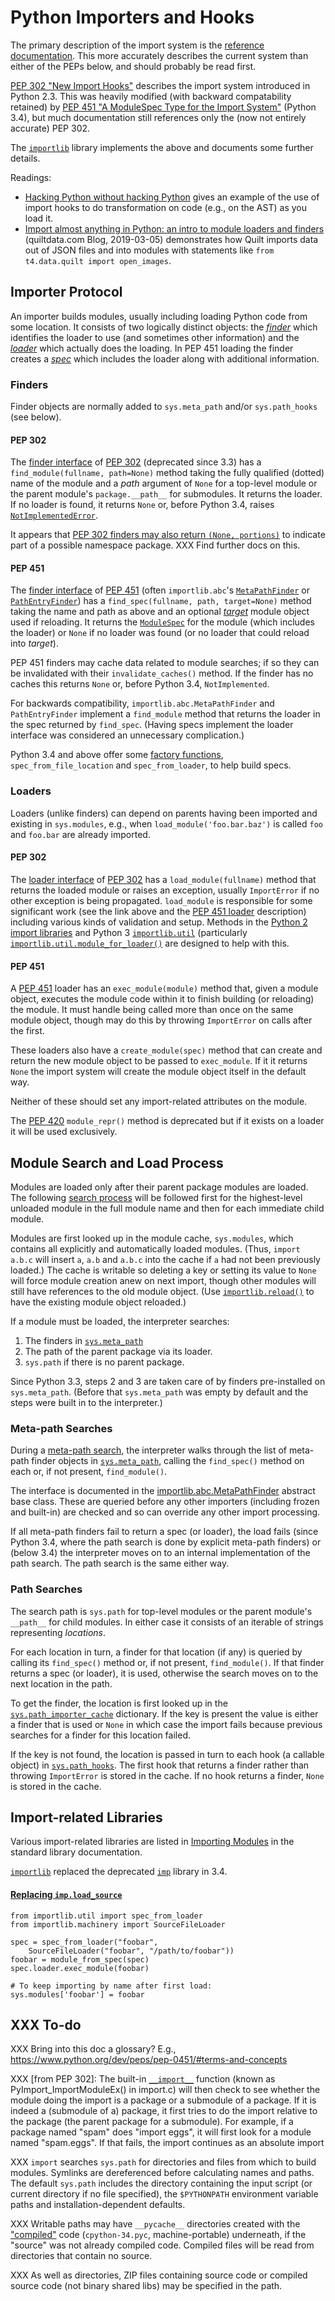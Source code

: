 Python Importers and Hooks
==========================

The primary description of the import system is the [reference
documentation][isys]. This more accurately describes the current
system than either of the PEPs below, and should probably be read
first.

[PEP 302 "New Import Hooks"][PEP 302] describes the import system
introduced in Python 2.3. This was heavily modified (with backward
compatability retained) by [PEP 451 "A ModuleSpec Type for the Import
System"][PEP 451] (Python 3.4), but much documentation still
references only the (now not entirely accurate) PEP 302.

The [`importlib`] library implements the above and documents some
further details.

Readings:
- [Hacking Python without hacking Python][hpwhp] gives an example of
  the use of import hooks to do transformation on code (e.g., on the
  AST) as you load it.
- [Import almost anything in Python: an intro to module loaders and
  finders][quilt] (quiltdata.com Blog, 2019-03-05) demonstrates how
  Quilt imports data out of JSON files and into modules with
  statements like `from t4.data.quilt import open_images`.


Importer Protocol
-----------------

An importer builds modules, usually including loading Python code from
some location. It consists of two logically distinct objects: the
_[finder]_ which identifies the loader to use (and sometimes other
information) and the _[loader]_ which actually does the loading. In
PEP 451 loading the finder creates a _[spec]_ which includes the
loader along with additional information.

### Finders

Finder objects are normally added to `sys.meta_path` and/or
`sys.path_hooks` (see below).

#### PEP 302

The [finder interface][PEP 302 finder] of [PEP 302]  (deprecated since
3.3) has a `find_module(fullname, path=None)` method taking the fully
qualified (dotted) name of the module and a _path_ argument of `None`
for a top-level module or the parent module's `package.__path__` for
submodules. It returns the loader. If no loader is found, it returns
`None` or, before Python 3.4, raises [`NotImplementedError`].

It appears that [PEP 302 finders may also return `(None,
portions)`][PEP 302 namespace] to indicate part of a possible
namespace package. XXX Find further docs on this.

#### PEP 451

The [finder interface][PEP 451 finder]  of [PEP 451] \(often
`importlib.abc`'s [`MetaPathFinder`] or [`PathEntryFinder`]) has a
`find_spec(fullname, path, target=None)` method taking the name and
path as above and an optional _[target]_ module object used if
reloading. It returns the [`ModuleSpec`] for the module (which
includes the loader) or `None` if no loader was found (or no loader
that could reload into _target_).

PEP 451 finders may cache data related to module searches; if so they
can be invalidated with their `invalidate_caches()` method. If the
finder has no caches this returns `None` or, before Python 3.4,
`NotImplemented`.

For backwards compatibility, `importlib.abc.MetaPathFinder` and
`PathEntryFinder` implement a `find_module` method that returns the
loader in the spec returned by `find_spec`. (Having specs implement
the loader interface was considered an unnecessary complication.)

Python 3.4 and above offer some [factory
functions][`spec_from_loader()`], `spec_from_file_location` and
`spec_from_loader`, to help build specs.


### Loaders

Loaders (unlike finders) can depend on parents having been imported
and existing in `sys.modules`, e.g., when `load_module('foo.bar.baz')`
is called `foo` and `foo.bar` are already imported.

#### PEP 302

The [loader interface][PEP 302 loader]  of [PEP 302] has a
`load_module(fullname)` method that returns the loaded module or
raises an exception, usually `ImportError` if no other exception is
being propagated. `load_module` is responsible for some significant
work (see the link above and the [PEP 451 loader] description)
including various kinds of validation and setup. Methods in the
[Python 2 import libraries][py2imp] and Python 3 [`importlib.util`]
\(particularly [`importlib.util.module_for_loader()`] are designed to
help with this.

#### PEP 451

A [PEP 451] loader has an `exec_module(module)` method that, given a
module object, executes the module code within it to finish building
(or reloading) the module. It must handle being called more than once
on the same module object, though may do this by throwing
`ImportError` on calls after the first.

These loaders also have a `create_module(spec)` method that can create
and return the new module object to be passed to `exec_module`. If it
it returns `None` the import system will create the module object
itself in the default way.

Neither of these should set any import-related attributes on the
module.

The [PEP 420] `module_repr()` method is deprecated but if it exists
on a loader it will be used exclusively.


Module Search and Load Process
------------------------------

Modules are loaded only after their parent package modules are loaded.
The following [search process] will be followed first for the
highest-level unloaded module in the full module name and then for
each immediate child module.

Modules are first looked up in the module cache, `sys.modules`, which
contains all explicitly and automatically loaded modules. (Thus,
`import a.b.c` will insert `a`, `a.b` and `a.b.c` into the cache if
`a` had not been previously loaded.) The cache is writable so deleting
a key or setting its value to `None` will force module creation anew
on next import, though other modules will still have references to the
old module object. (Use [`importlib.reload()`] to have the existing
module object reloaded.)

If a module must be loaded, the interpreter searches:
1. The finders in [`sys.meta_path`]
2. The path of the parent package via its loader.
3. `sys.path` if there is no parent package.

Since Python 3.3, steps 2 and 3 are taken care of by finders
pre-installed on `sys.meta_path`. (Before that `sys.meta_path` was
empty by default and the steps were built in to the interpreter.)

### Meta-path Searches

During a [meta-path search][metapath], the interpreter walks through
the list of meta-path finder objects in [`sys.meta_path`], calling the
`find_spec()` method on each or, if not present, `find_module()`.

The interface is documented in the [importlib.abc.MetaPathFinder]
abstract base class. These are queried before any other importers
(including frozen and built-in) are checked and so can override any
other import processing.

If all meta-path finders fail to return a spec (or loader), the load
fails (since Python 3.4, where the path search is done by explicit
meta-path finders) or (below 3.4) the interpreter moves on to an
internal implementation of the path search. The path search is the
same either way.

### Path Searches

The search path is `sys.path` for top-level modules or the parent
module's `__path__` for child modules. In either case it consists of
an iterable of strings representing _locations_.

For each location in turn, a finder for that location (if any) is
queried by calling its `find_spec()` method or, if not present,
`find_module()`. If that finder returns a spec (or loader), it is
used, otherwise the search moves on to the next location in the path.

To get the finder, the location is first looked up in the
[`sys.path_importer_cache`] dictionary. If the key is present the
value is either a finder that is used or `None` in which case the
import fails because previous searches for a finder for this location
failed.
   
If the key is not found, the location is passed in turn to each hook
(a callable object) in [`sys.path_hooks`]. The first hook that returns
a finder rather than throwing `ImportError` is stored in the cache. If
no hook returns a finder, `None` is stored in the cache.


Import-related Libraries
------------------------

Various import-related libraries are listed in [Importing
Modules][implibs] in the standard library documentation.

[`importlib`] replaced the deprecated [`imp`] library in 3.4.

#### [Replacing `imp.load_source`][so-34import]

    from importlib.util import spec_from_loader
    from importlib.machinery import SourceFileLoader

    spec = spec_from_loader("foobar",
        SourceFileLoader("foobar", "/path/to/foobar"))
    foobar = module_from_spec(spec)
    spec.loader.exec_module(foobar)

    # To keep importing by name after first load:
    sys.modules['foobar'] = foobar


XXX To-do
---------

XXX Bring into this doc a glossary? E.g.,
<https://www.python.org/dev/peps/pep-0451/#terms-and-concepts>

XXX \[from PEP 302]: The built-in [`__import__`] function (known as
PyImport_ImportModuleEx() in import.c) will then check to see whether
the module doing the import is a package or a submodule of a package.
If it is indeed a (submodule of a) package, it first tries to do the
import relative to the package (the parent package for a submodule).
For example, if a package named "spam" does "import eggs", it will
first look for a module named "spam.eggs". If that fails, the import
continues as an absolute import

XXX `import` searches `sys.path` for directories and files from which
to build modules. Symlinks are dereferenced before calculating names
and paths. The default `sys.path` includes the directory containing
the input script (or current directory if no file specified), the
`$PYTHONPATH` environment variable paths and installation-dependent
defaults.

XXX Writable paths may have `__pycache__` directories created with the
["compiled"] code (`cpython-34.pyc`, machine-portable) underneath, if
the "source" was not already compiled code. Compiled files will be
read from directories that contain no source.

XXX As well as directories, ZIP files containing source code or
compiled source code (not binary shared libs) may be specified in the
path.



<!-------------------------------------------------------------------->
["compiled"]: https://docs.python.org/3/tutorial/modules.html#compiled-python-files
[PEP 302 finder]: https://docs.python.org/3/library/importlib.html#importlib.abc.Finder
[PEP 302 loader]: https://www.python.org/dev/peps/pep-0302/#specification-part-1-the-importer-protocol
[PEP 302 namespace]: https://www.python.org/dev/peps/pep-0451/#namespace-packages
[PEP 302]: https://www.python.org/dev/peps/pep-0302/
[PEP 420]: https://www.python.org/dev/peps/pep-0420
[PEP 451 finder]: https://www.python.org/dev/peps/pep-0451/#finders
[PEP 451 loader]: https://www.python.org/dev/peps/pep-0451/#loader
[PEP 451]: https://www.python.org/dev/peps/pep-0451/
[`MetaPathFinder`]: https://docs.python.org/3/library/importlib.html#importlib.abc.MetaPathFinder
[`ModuleSpec`]: https://docs.python.org/3/library/importlib.html#importlib.machinery.ModuleSpec
[`NotImplementedError`]: https://docs.python.org/3/library/exceptions.html#NotImplementedError
[`PathEntryFinder`]: https://docs.python.org/3/library/importlib.html#importlib.abc.PathEntryFinder
[`__import__`]: https://docs.python.org/3/library/functions.html#__import__
[`imp`]: https://docs.python.org/3/library/imp.html
[`importlib.reload()`]: https://docs.python.org/3/library/importlib.html#importlib.reload
[`importlib.util.module_for_loader()`]: https://docs.python.org/3/library/importlib.html#importlib.util.module_for_loader
[`importlib.util`]: https://docs.python.org/3/library/importlib.html?highlight=importlib#module-importlib.util
[`importlib`]: https://docs.python.org/3/library/importlib.html
[`spec_from_loader()`]: https://docs.python.org/3/library/importlib.html#importlib.util.spec_from_loader
[`sys.meta_path`]: https://docs.python.org/3/library/sys.html#sys.meta_path
[`sys.path_hooks`]: https://docs.python.org/3/library/sys.html#sys.path_hooks
[`sys.path_importer_cache`]: https://docs.python.org/3/library/sys.html#sys.path_importer_cache
[callable]: functions.md
[finder]: https://docs.python.org/3/glossary.html#term-finder
[implibs]: https://docs.python.org/3/library/modules.html
[importlib.abc.MetaPathFinder]: https://docs.python.org/3/library/importlib.html#importlib.abc.MetaPathFinder
[isys]: https://docs.python.org/3/reference/import.html
[loader]: https://docs.python.org/3/glossary.html#term-loader
[metapath]: https://docs.python.org/3/reference/import.html#the-meta-path
[py2imp]: https://docs.python.org/2/library/modules.html
[search process]: https://docs.python.org/3/reference/import.html#searching
[so-34import]: https://stackoverflow.com/a/43602645/107294
[spec]: https://docs.python.org/3/glossary.html#term-module-spec
[target]: https://www.python.org/dev/peps/pep-0451/#the-target-parameter-of-find-spec

[hpwhp]: https://stupidpythonideas.blogspot.jp/2015/06/hacking-python-without-hacking-python.html
[quilt]: https://blog.quiltdata.com/import-almost-anything-in-python-an-intro-to-module-loaders-and-finders-f5e7b15cda47
